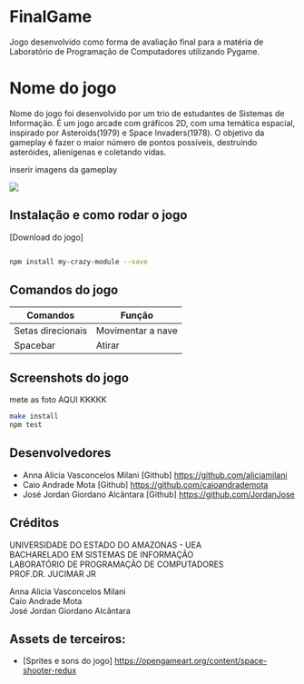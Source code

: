 # FinalGame
Jogo desenvolvido como forma de avaliação final para a matéria de Laboratório de Programação de Computadores utilizando Pygame.

# Nome do jogo
Nome do jogo foi desenvolvido por um trio de estudantes de Sistemas de Informação. É um jogo arcade com gráficos 2D, com uma 
temática espacial, inspirado por Asteroids(1979) e Space Invaders(1978). O objetivo da gameplay é fazer o maior número de pontos
possíveis, destruindo asteróides, alienígenas e coletando vidas.  


inserir imagens da gameplay

![](../header.png)

## Instalação e como rodar o jogo

[Download do jogo]

```só depois que fizer o executável
```
```sh
npm install my-crazy-module --save
```


## Comandos do jogo

| Comandos          	| Função            	|
|-------------------	|-------------------	|
| Setas direcionais 	| Movimentar a nave 	|
| Spacebar          	| Atirar            	|

## Screenshots do jogo

mete as foto AQUI KKKKK

```sh
make install
npm test
```
## Desenvolvedores
- Anna Alicia Vasconcelos Milani [Github] https://github.com/aliciamilani
- Caio Andrade Mota [Github] https://github.com/caioandrademota
- José Jordan Giordano Alcântara [Github] https://github.com/JordanJose

## Créditos
UNIVERSIDADE DO ESTADO DO AMAZONAS - UEA  
BACHARELADO EM SISTEMAS DE INFORMAÇÃO  
LABORATÓRIO DE PROGRAMAÇÃO DE COMPUTADORES  
PROF.DR. JUCIMAR JR  
  
Anna Alicia Vasconcelos Milani   
Caio Andrade Mota  
José Jordan Giordano Alcântara   

## Assets de terceiros:
- [Sprites e sons do jogo] https://opengameart.org/content/space-shooter-redux



